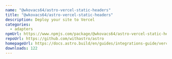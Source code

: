 ```yaml
---
name: "@wkovacs64/astro-vercel-static-headers"
title: "@wkovacs64/astro-vercel-static-headers"
description: Deploy your site to Vercel
categories:
  - adapters
npmUrl: https://www.npmjs.com/package/@wkovacs64/astro-vercel-static-headers
repoUrl: https://github.com/withastro/astro
homepageUrl: https://docs.astro.build/en/guides/integrations-guide/vercel/
downloads: 122
---
```

